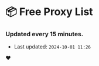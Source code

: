 # :package: Free Proxy List
### Updated every 15 minutes.

- Last updated: `2024-10-01 11:26`

:heart:
